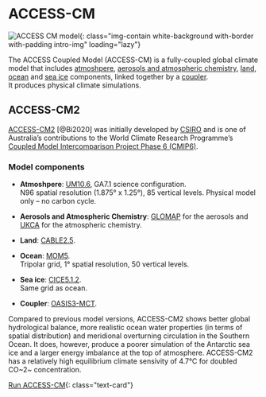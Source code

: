 # ACCESS-CM

![ACCESS CM model](/assets/model-config-logos/configurations-without-titles/access-cm.png){: class="img-contain white-background with-border with-padding intro-img" loading="lazy"}

The ACCESS Coupled Model (ACCESS-CM) is a fully-coupled global climate model that includes [atmoshpere](/models/model_components/atmosphere), [aerosols and atmospheric chemistry](/models/model_components/aerosols_atmospheric_chemistry), [land](/models/model_components/land), [ocean](/models/model_components/ocean) and [sea ice](/models/model_components/sea-ice) components, linked together by a [coupler](/models/model_components/coupler).<br>
It produces physical climate simulations.

## ACCESS-CM2

[ACCESS-CM2](https://www.publish.csiro.au/es/ES19040) [@Bi2020] was initially developed by [CSIRO](https://www.csiro.au/) and is one of Australia’s contributions to the World Climate Research Programme’s [Coupled Model Intercomparison Project Phase 6 (CMIP6)](https://wcrp-cmip.org/cmip6/).

### Model components
- **Atmoshpere**: [UM10.6](/models/model_components/atmosphere#unified-model-um), GA7.1 science configuration.<br>
  N96 spatial resolution (1.875° x 1.25°), 85 vertical levels. Physical model only – no carbon cycle.
  
- **Aerosols and Atmospheric Chemistry**: [GLOMAP](/models/model_components/aerosols_atmospheric_chemistry#glomap) for the aerosols and [UKCA](/models/model_components/aerosols_atmospheric_chemistry#ukca) for the atmospheric chemistry.

- **Land**: [CABLE2.5](/models/model_components/land#cable).

- **Ocean**: [MOM5](/models/model_components/ocean#mom5).<br>
  Tripolar grid, 1° spatial resolution, 50 vertical levels.

- **Sea ice**: [CICE5.1.2](/models/model_components/sea-ice#cice5).<br>
  Same grid as ocean.

- **Coupler**: [OASIS3-MCT](/models/model_components/coupler#oasis3-mct).

Compared to previous model versions, ACCESS-CM2 shows better global hydrological balance, more realistic ocean water properties (in terms of spatial distribution) and meridional overturning circulation in the Southern Ocean. It does, however, produce a poorer simulation of the Antarctic sea ice and a larger energy imbalance at the top of atmosphere. ACCESS-CM2 has a relatively high equilibrium climate sensivity of 4.7°C for doubled CO~2~ concentration.

[Run ACCESS-CM](/models/run-a-model/run-access-cm){: class="text-card"}